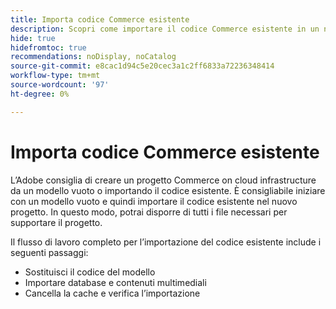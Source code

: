 ```yaml
---
title: Importa codice Commerce esistente
description: Scopri come importare il codice Commerce esistente in un nuovo progetto di infrastruttura cloud.
hide: true
hidefromtoc: true
recommendations: noDisplay, noCatalog
source-git-commit: e8cac1d94c5e20cec3a1c2ff6833a72236348414
workflow-type: tm+mt
source-wordcount: '97'
ht-degree: 0%

---
```



# Importa codice Commerce esistente

L’Adobe consiglia di creare un progetto Commerce on cloud infrastructure da un modello vuoto o importando il codice esistente. È consigliabile iniziare con un modello vuoto e quindi importare il codice esistente nel nuovo progetto. In questo modo, potrai disporre di tutti i file necessari per supportare il progetto.

Il flusso di lavoro completo per l’importazione del codice esistente include i seguenti passaggi:

- Sostituisci il codice del modello
- Importare database e contenuti multimediali
- Cancella la cache e verifica l’importazione
